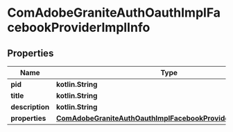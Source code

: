 
# ComAdobeGraniteAuthOauthImplFacebookProviderImplInfo

## Properties
Name | Type | Description | Notes
------------ | ------------- | ------------- | -------------
**pid** | **kotlin.String** |  |  [optional]
**title** | **kotlin.String** |  |  [optional]
**description** | **kotlin.String** |  |  [optional]
**properties** | [**ComAdobeGraniteAuthOauthImplFacebookProviderImplProperties**](ComAdobeGraniteAuthOauthImplFacebookProviderImplProperties.md) |  |  [optional]



